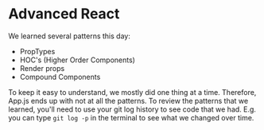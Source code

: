 # Advanced React

We learned several patterns this day:

* PropTypes
* HOC's (Higher Order Components)
* Render props
* Compound Components

To keep it easy to understand, we mostly did one thing at a time. Therefore, App.js ends up with not at all the patterns. To review the patterns that we learned, you'll need to use your git log history to see code that we had. E.g. you can type `git log -p` in the terminal to see what we changed over time.

